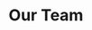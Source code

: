 ---
title: "Our Team"
# watermark text
watermark: "Team"
# page header background image
bg_image: "images/background/about.jpg"
# meta description
description : "Meet our skilled team!"
---